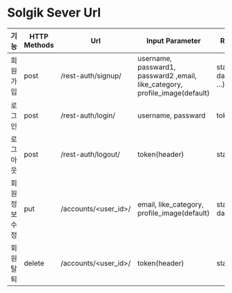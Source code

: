 # Solgik Sever Url

| 기능          | HTTP Methods | Url                  | Input Parameter                                              | Response                  |
| ------------- | ------------ | -------------------- | ------------------------------------------------------------ | ------------------------- |
| 회원가입      | post         | /rest-auth/signup/   | username, passward1, passward2 ,email, like_category, profile_image(default) | status, data(user_id ...) |
| 로그인        | post         | /rest-auth/login/    | username, passward                                           | token                     |
| 로그아웃      | post         | /rest-auth/logout/   | token(header)                                                | status                    |
| 회원정보 수정 | put          | /accounts/<user_id>/ | email, like_category, profile_image(default)                 | status, data(user)        |
| 회원 탈퇴     | delete       | /accounts/<user_id>/ | token(header)                                                | status                    |

